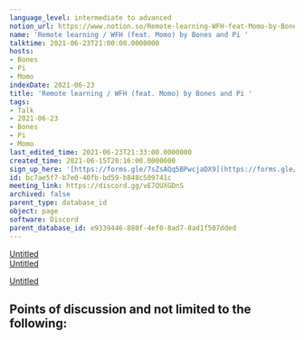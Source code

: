 ```yaml
---
language_level: intermediate to advanced
notion_url: https://www.notion.so/Remote-learning-WFH-feat-Momo-by-Bones-and-Pi-bc7ae5f7b7e040fbbd59b848c509741c
name: 'Remote learning / WFH (feat. Momo) by Bones and Pi '
talktime: 2021-06-23T21:00:00.0000000
hosts:
- Bones
- Pi
- Momo
indexDate: 2021-06-23
title: 'Remote learning / WFH (feat. Momo) by Bones and Pi '
tags:
- Talk
- 2021-06-23
- Bones
- Pi
- Momo
last_edited_time: 2021-06-23T21:33:00.0000000
created_time: 2021-06-15T20:16:00.0000000
sign_up_here: '[https://forms.gle/7sZsAQq5BPwcjaDX9](https://forms.gle/7sZsAQq5BPwcjaDX9)'
id: bc7ae5f7-b7e0-40fb-bd59-b848c509741c
meeting_link: https://discord.gg/vE7QUXGDnS
archived: false
parent_type: database_id
object: page
software: Discord
parent_database_id: e9339446-880f-4ef0-8ad7-8ad1f507dded
---
```


[Untitled](https://www.notion.so/23f0f26c7f1547c0b08477c0c6f1f461)   
[Untitled](https://www.notion.so/482e61b02b9c4456b2b4fe86bb7544c6)   

[Untitled](https://www.notion.so/60226399bd024bf4bf588586f8013a21)   
## Points of discussion and not limited to the following:

   
   
   
   

   


